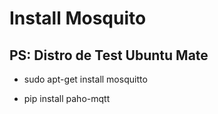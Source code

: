 # Install Mosquito 
## PS: Distro de Test Ubuntu Mate

* sudo apt-get install mosquitto

* pip install paho-mqtt 
